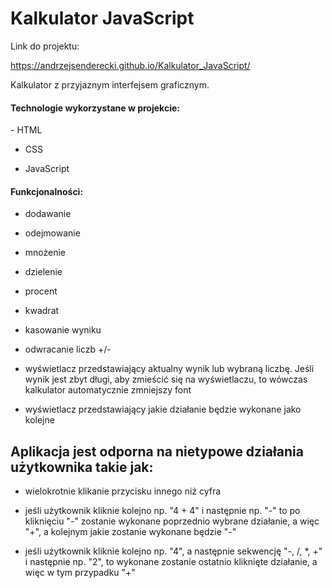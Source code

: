 <h1>Kalkulator JavaScript</h1>

Link do projektu:

<a href="https://andrzejsenderecki.github.io/Kalkulator_JavaScript/">https://andrzejsenderecki.github.io/Kalkulator_JavaScript/</a>

Kalkulator z przyjaznym interfejsem graficznym.

<h4>Technologie wykorzystane w projekcie:</h4>
- HTML

- CSS

- JavaScript

<h4>Funkcjonalności:</h4>

- dodawanie

- odejmowanie

- mnożenie

- dzielenie

- procent

- kwadrat

- kasowanie wyniku

- odwracanie liczb +/-

- wyświetlacz przedstawiający aktualny wynik lub wybraną liczbę. Jeśli wynik jest zbyt długi, aby zmieścić się na wyświetlaczu, to wówczas kalkulator automatycznie zmniejszy font

- wyświetlacz przedstawiający jakie działanie będzie wykonane jako kolejne

<h2>Aplikacja jest odporna na nietypowe działania użytkownika takie jak:</h2>

- wielokrotnie klikanie przycisku innego niż cyfra

- jeśli użytkownik kliknie kolejno np. "4 + 4" i następnie np. "-" to po kliknięciu "-" zostanie wykonane poprzednio wybrane działanie, a więc "+", a kolejnym jakie zostanie wykonane będzie "-"

- jeśli użytkownik kliknie kolejno np. "4", a następnie sekwencję "-, /, *, +" i następnie np. "2", to wykonane zostanie ostatnio kliknięte działanie, a więc w tym przypadku "+"
